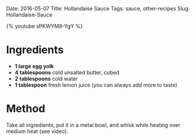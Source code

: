 Date: 2016-05-07
Title: Hollandaise Sauce
Tags: sauce, other-recipes
Slug: Hollandaise-Sauce

{% youtube sPKWYM8-YgY %}

# Ingredients

 * **1 large egg yolk**
 * **4 tablespoons** cold unsalted butter, cubed
 * **2 tablespoons** cold water
 * **1 tablespoon** fresh lemon juice (you can always add more to taste)

# Method
Take all ingredients, put it in a metal bowl, and whisk while heating over medium heat (see video).
